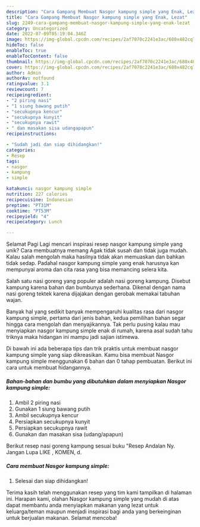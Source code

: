 ```yaml
---
description: "Cara Gampang Membuat Nasgor kampung simple yang Enak, Lezat"
title: "Cara Gampang Membuat Nasgor kampung simple yang Enak, Lezat"
slug: 2249-cara-gampang-membuat-nasgor-kampung-simple-yang-enak-lezat
category: Uncategorized
date: 2022-07-09T05:19:04.346Z
image: https://img-global.cpcdn.com/recipes/2af7070c2241e3ac/680x482cq70/nasgor-kampung-simple-foto-resep-utama.jpg
hideToc: false
enableToc: true
enableTocContent: false
thumbnail: https://img-global.cpcdn.com/recipes/2af7070c2241e3ac/680x482cq70/nasgor-kampung-simple-foto-resep-utama.jpg
cover: https://img-global.cpcdn.com/recipes/2af7070c2241e3ac/680x482cq70/nasgor-kampung-simple-foto-resep-utama.jpg
author: Admin
authorAv: notfound
ratingvalue: 3.1
reviewcount: 7
recipeingredient:
- "2 piring nasi"
- "1 siung bawang putih"
- "secukupnya kencur"
- "secukupnya kunyit"
- "secukupnya rawit"
- " dan masakan sisa udangapapun"
recipeinstructions:

- "Sudah jadi dan siap dihidangkan!"
categories:
- Resep
tags:
- nasgor
- kampung
- simple

katakunci: nasgor kampung simple 
nutrition: 227 calories
recipecuisine: Indonesian
preptime: "PT31M"
cooktime: "PT53M"
recipeyield: "4"
recipecategory: Lunch

---
```



Selamat Pagi Lagi mencari inspirasi resep nasgor kampung simple yang unik? Cara membuatnya memang Agak tidak susah dan tidak juga mudah. Kalau salah mengolah maka hasilnya tidak akan memuaskan dan bahkan tidak sedap. Padahal nasgor kampung simple yang enak harusnya kan mempunyai aroma dan cita rasa yang bisa memancing selera kita.


Salah satu nasi goreng yang populer adalah nasi goreng kampung. Disebut kampung karena bahan dan bumbunya sederhana. Dikenal dengan nama nasi goreng tektek karena dijajakan dengan gerobak memakai tabuhan wajan.

Banyak hal yang sedikit banyak mempengaruhi kualitas rasa dari nasgor kampung simple, pertama dari jenis bahan, kedua pemilihan bahan segar hingga cara mengolah dan menyajikannya. Tak perlu pusing kalau mau menyiapkan nasgor kampung simple enak di rumah, karena asal sudah tahu triknya maka hidangan ini mampu jadi sajian istimewa.


Di bawah ini ada beberapa tips dan trik praktis untuk membuat nasgor kampung simple yang siap dikreasikan. Kamu bisa membuat Nasgor kampung simple menggunakan 6 bahan dan 0 tahap pembuatan. Berikut ini cara untuk membuat hidangannya.

<!--inarticleads1-->

##### Bahan-bahan dan bumbu yang dibutuhkan dalam menyiapkan Nasgor kampung simple:

1. Ambil 2 piring nasi
1. Gunakan 1 siung bawang putih
1. Ambil secukupnya kencur
1. Persiapkan secukupnya kunyit
1. Persiapkan secukupnya rawit
1. Gunakan  dan masakan sisa (udang/apapun)


Berikut resep nasi goreng kampung sesuai buku &#34;Resep Andalan Ny. Jangan Lupa LIKE , KOMEN, d. 

<!--inarticleads2-->

##### Cara membuat Nasgor kampung simple:


1. Selesai dan siap dihidangkan!



Terima kasih telah menggunakan resep yang tim kami tampilkan di halaman ini. Harapan kami, olahan Nasgor kampung simple yang mudah di atas dapat membantu anda menyiapkan makanan yang lezat untuk keluarga/teman maupun menjadi inspirasi bagi anda yang berkeinginan untuk berjualan makanan. Selamat mencoba!
